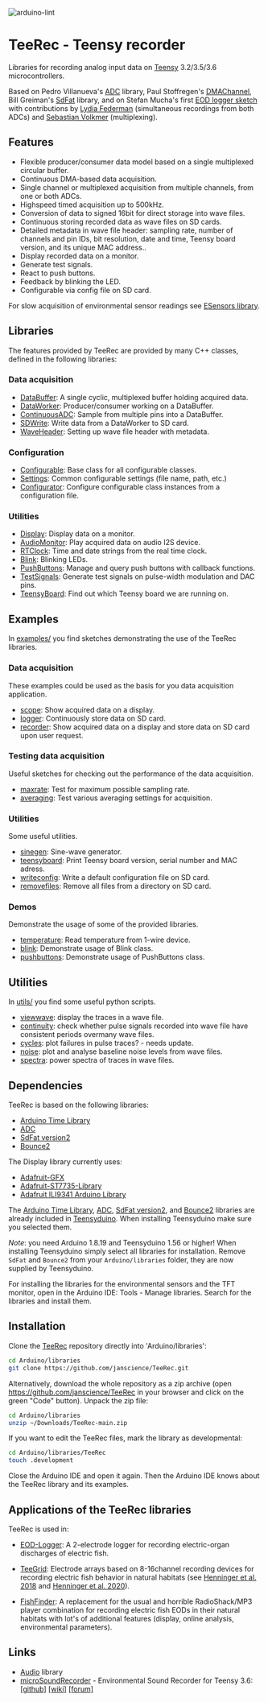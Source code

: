 ![arduino-lint](https://github.com/janscience/TeeRec/actions/workflows/arduino-lint.yml/badge.svg)

# TeeRec - Teensy recorder

Libraries for recording analog input data on [Teensy](https://www.pjrc.com/teensy/) 3.2/3.5/3.6 microcontrollers.

Based on Pedro Villanueva's [ADC](https://github.com/pedvide/ADC)
library, Paul Stoffregen's
[DMAChannel](https://github.com/PaulStoffregen/cores/tree/master/teensy3),
Bill Greiman's [SdFat](https://github.com/greiman/SdFat) library, and
on Stefan Mucha's first
[EOD logger sketch](https://github.com/muchaste/EOD-Logger/tree/master/eodlogger_v1)
with contributions by
[Lydia Federman](https://github.com/LydiaFe/EOD-Logger)
(simultaneous recordings from both ADCs) and
[Sebastian Volkmer](https://github.com/SebastianVol/EOD-Logger/blob/master/eodlogger_2channel_barebone/eodlogger_8channel.ino)
(multiplexing).


## Features

- Flexible producer/consumer data model based on a single multiplexed circular buffer.
- Continuous DMA-based data acquisition.
- Single channel or multiplexed acquisition from multiple channels, from one or both ADCs.
- Highspeed timed acquisition up to 500kHz.
- Conversion of data to signed 16bit for direct storage into wave files.
- Continuous storing recorded data as wave files on SD cards.
- Detailed metadata in wave file header: sampling rate, number of
  channels and pin IDs, bit resolution, date and time, Teensy board
  version, and its unique MAC address..
- Display recorded data on a monitor.
- Generate test signals.
- React to push buttons.
- Feedback by blinking the LED.
- Configurable via config file on SD card.

For slow acquisition of environmental sensor readings see [ESensors
library](https://github.com/janscience/ESensors).


## Libraries

The features provided by TeeRec are provided by many C++ classes,
defined in the following libraries:

### Data acquisition

- [DataBuffer](src/DataBuffer.h): A single cyclic, multiplexed buffer holding acquired data.
- [DataWorker](src/DataWorker.h): Producer/consumer working on a DataBuffer.
- [ContinuousADC](src/ContinuousADC.h): Sample from multiple pins into a DataBuffer.
- [SDWrite](src/SDWrite.h): Write data from a DataWorker to SD card.
- [WaveHeader](src/WaveHeader.h): Setting up wave file header with metadata.

### Configuration

- [Configurable](src/Configurable.h): Base class for all configurable classes.
- [Settings](src/Settings.h): Common configurable settings (file name, path, etc.)
- [Configurator](src/Configuration.h): Configure configurable class instances from a configuration file.

### Utilities

- [Display](src/Display.h): Display data on a monitor.
- [AudioMonitor](src/AudioMonitor.h): Play acquired data on audio I2S device.
- [RTClock](src/RTClock.h): Time and date strings from the real time clock.
- [Blink](src/Blink.h): Blinking LEDs.
- [PushButtons](src/PushButtons.h): Manage and query push buttons with callback functions.
- [TestSignals](src/TestSignals.h): Generate test signals on pulse-width modulation and DAC pins.
- [TeensyBoard](src/TeensyBoard.h): Find out which Teensy board we are running on.


## Examples

In [examples/](examples) you find sketches demonstrating the use of
the TeeRec libraries.

### Data acquisition

These examples could be used as the basis for you data acquisition application.

- [scope](examples/scope): Show acquired data on a display.
- [logger](examples/logger): Continuously store data on SD card.
- [recorder](examples/recorder): Show acquired data on a display and store data on SD card upon user request.

### Testing data acquisition

Useful sketches for checking out the performance of the data acquisition.

- [maxrate](examples/maxrate): Test for maximum possible sampling rate.
- [averaging](examples/averaging): Test various averaging settings for acquisition.

### Utilities

Some useful utilities.

- [sinegen](examples/sinegen): Sine-wave generator.
- [teensyboard](examples/teensyboard): Print Teensy board version, serial number and MAC adress.
- [writeconfig](examples/writeconfig): Write a default configuration file on SD card.
- [removefiles](examples/removefiles): Remove all files from a directory on SD card.

### Demos

Demonstrate the usage of some of the provided libraries.

- [temperature](examples/temperature): Read temperature from 1-wire device.
- [blink](examples/blink): Demonstrate usage of Blink class.
- [pushbuttons](examples/pushbuttons): Demonstrate usage of PushButtons class.


## Utilities

In [utils/](utils) you find some useful python scripts.

- [viewwave](utils/viewwave): display the traces in a wave file.
- [continuity](utils/continuity): check whether pulse signals recorded into wave file have consistent periods overmany wave files.
- [cycles](utils/cycles): plot failures in pulse traces? - needs update.
- [noise](utils/noise): plot and analyse baseline noise levels from wave files.
- [spectra](utils/spectra): power spectra of traces in wave files.


## Dependencies

TeeRec is based on the following libraries:

- [Arduino Time Library](https://github.com/PaulStoffregen/Time)
- [ADC](https://github.com/pedvide/ADC)
- [SdFat version2](https://github.com/greiman/SdFat)
- [Bounce2](https://github.com/thomasfredericks/Bounce2)

The Display library currently uses:

- [Adafruit-GFX](https://github.com/adafruit/Adafruit-GFX-Library)
- [Adafruit-ST7735-Library](https://github.com/adafruit/Adafruit-ST7735-Library)
- [Adafruit ILI9341 Arduino Library](https://github.com/adafruit/Adafruit_ILI9341)


The [Arduino Time Library](https://github.com/PaulStoffregen/Time),
[ADC](https://github.com/pedvide/ADC), [SdFat
version2](https://github.com/greiman/SdFat), and
[Bounce2](https://github.com/thomasfredericks/Bounce2) libraries are
already included in
[Teensyduino](https://www.pjrc.com/teensy/teensyduino.html). When
installing Teensyduino make sure you selected them.

_Note_: you need Arduino 1.8.19 and Teensyduino 1.56 or higher! When
installing Teensyduino simply select all libraries for installation.
Remove `SdFat` and `Bounce2` from your `Arduino/libraries` folder,
they are now supplied by Teensyduino.

For installing the libraries for the environmental sensors and the TFT
monitor, open in the Arduino IDE: Tools - Manage libraries. Search for
the libraries and install them.


## Installation

Clone the [TeeRec](https://github.com/janscience/TeeRec) repository
directly into 'Arduino/libraries':
```sh
cd Arduino/libraries
git clone https://github.com/janscience/TeeRec.git
```

Alternatively, download the whole repository as a zip archive (open
https://github.com/janscience/TeeRec in your browser and click on the
green "Code" button). Unpack the zip file:
```sh
cd Arduino/libraries
unzip ~/Downloads/TeeRec-main.zip
```

If you want to edit the TeeRec files, mark the library as developmental:
```sh
cd Arduino/libraries/TeeRec
touch .development
```

Close the Arduino IDE and open it again. Then the Arduino IDE knows
about the TeeRec library and its examples.


## Applications of the TeeRec libraries

TeeRec is used in:

- [EOD-Logger](https://github.com/muchaste/EOD-Logger): A 2-electrode
  logger for recording electric-organ discharges of electric fish.

- [TeeGrid](https://github.com/janscience/TeeGrid): Electrode arrays
  based on 8-16channel recording devices for recording electric fish
  behavior in natural habitats (see [Henninger et
  al. 2018](https://doi.org/10.1523/JNEUROSCI.0350-18.2018) and
  [Henninger et al. 2020](https://doi.org/10.1242/jeb.206342)).

- [FishFinder](https://github.com/janscience/FishFinder): A
  replacement for the usual and horrible RadioShack/MP3 player
  combination for recording electric fish EODs in their natural
  habitats with lot's of additional features (display, online
  analysis, environmental parameters).


## Links

- [Audio](https://github.com/PaulStoffregen/Audio) library
- [microSoundRecorder](https://github.com/WMXZ-EU/microSoundRecorder) - Environmental Sound Recorder for Teensy 3.6:
  [[github]](https://github.com/WMXZ-EU/microSoundRecorder)
  [[wiki]](https://github.com/WMXZ-EU/microSoundRecorder/wiki/Hardware-setup)
  [[forum]](https://forum.pjrc.com/threads/52175?p=185386&viewfull=1#post185386)
